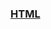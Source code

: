 ### [HTML][Html]

[Html]: https://www.w3schools.com/html/default.asp "Oficial html learning from W3.org"
